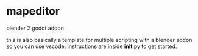# mapeditor

blender 2 godot addon

this is also basically a template for multiple scripting with a blender addon so you can use vscode. instructions are inside __init__.py to get started.

